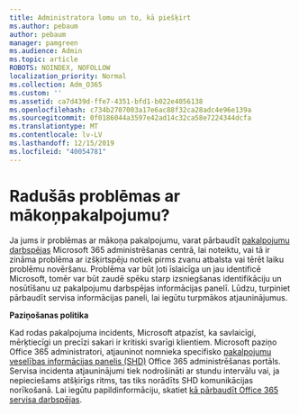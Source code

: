 ```yaml
---
title: Administratora lomu un to, kā piešķirt
ms.author: pebaum
author: pebaum
manager: pamgreen
ms.audience: Admin
ms.topic: article
ROBOTS: NOINDEX, NOFOLLOW
localization_priority: Normal
ms.collection: Adm_O365
ms.custom: ''
ms.assetid: ca7d439d-ffe7-4351-bfd1-b022e4056138
ms.openlocfilehash: c734b2707003a17e6ac88f32ca28adc4e96e139a
ms.sourcegitcommit: 0f0186044a3597e42ad14c32ca58e7224344dcfa
ms.translationtype: MT
ms.contentlocale: lv-LV
ms.lasthandoff: 12/15/2019
ms.locfileid: "40054781"
---
```

# <a name="experiencing-problems-with-a-cloud-service"></a>Radušās problēmas ar mākoņpakalpojumu?

Ja jums ir problēmas ar mākoņa pakalpojumu, varat pārbaudīt [pakalpojumu darbspējas](https://admin.microsoft.com/AdminPortal/Home#/servicehealth) Microsoft 365 administrēšanas centrā, lai noteiktu, vai tā ir zināma problēma ar izšķirtspēju notiek pirms zvanu atbalsta vai tērēt laiku problēmu novēršanu. Problēma var būt ļoti īslaicīga un jau identificē Microsoft, tomēr var būt zaudē spēku starp izsniegšanas identifikāciju un nosūtīšanu uz pakalpojumu darbspējas informācijas panelī. Lūdzu, turpiniet pārbaudīt servisa informācijas paneli, lai iegūtu turpmākos atjauninājumus.

**Paziņošanas politika**

Kad rodas pakalpojuma incidents, Microsoft atpazīst, ka savlaicīgi, mērķtiecīgi un precīzi sakari ir kritiski svarīgi klientiem. Microsoft paziņo Office 365 administratori, atjauninot nomnieka specifisko [pakalpojumu veselības informācijas panelis (SHD)](https://admin.microsoft.com/AdminPortal/Home#/servicehealth) Office 365 administrēšanas portāls. Servisa incidenta atjauninājumi tiek nodrošināti ar stundu intervālu vai, ja nepieciešams atšķirīgs ritms, tas tiks norādīts SHD komunikācijas norīkošanā. Lai iegūtu papildinformāciju, skatiet [kā pārbaudīt Office 365 servisa darbspējas](https://docs.microsoft.com/office365/enterprise/view-service-health).

